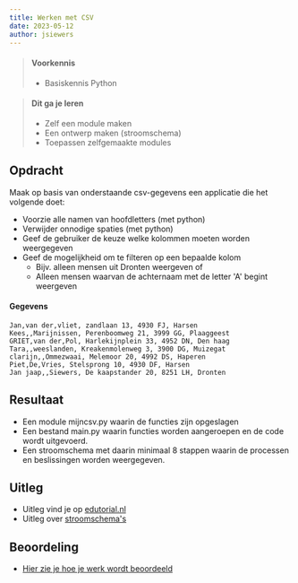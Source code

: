 ```yaml
---
title: Werken met CSV
date: 2023-05-12
author: jsiewers
---
```


> #### Voorkennis
> * Basiskennis Python

> #### Dit ga je leren
> * Zelf een module maken
> * Een ontwerp maken (stroomschema)
> * Toepassen zelfgemaakte modules

## Opdracht
Maak op basis van onderstaande csv-gegevens een applicatie die het volgende doet:
* Voorzie alle namen van hoofdletters (met python)
* Verwijder onnodige spaties (met python)
* Geef de gebruiker de keuze welke kolommen moeten worden weergegeven
* Geef de mogelijkheid om te filteren op een bepaalde kolom
    * Bijv. alleen mensen uit Dronten weergeven of
    * Alleen mensen waarvan de achternaam met de letter 'A' begint weergeven


#### Gegevens
```csv
Jan,van der,vliet, zandlaan 13, 4930 FJ, Harsen
Kees,,Marijnissen, Perenboomweg 21, 3999 GG, Plaaggeest
GRIET,van der,Pol, Harlekijnplein 33, 4952 DN, Den haag
Tara,,weeslanden, Kreakenmolenweg 3, 3900 DG, Muizegat
clarijn,,Ommezwaai, Melemoor 20, 4992 DS, Haperen
Piet,De,Vries, Stelsprong 10, 4930 DF, Harsen
Jan jaap,,Siewers, De kaapstander 20, 8251 LH, Dronten
```

## Resultaat
* Een module mijncsv.py waarin de functies zijn opgeslagen
* Een bestand main.py waarin functies worden aangeroepen en de code wordt uitgevoerd.
* Een stroomschema met daarin minimaal 8 stappen waarin de processen en beslissingen worden weergegeven.

## Uitleg
* Uitleg vind je op [edutorial.nl](https://www.edutorial.nl/python/modules/)
* Uitleg over [stroomschema's](https://static.edutorial.nl/python/activiteiten_diagram.docx)

## Beoordeling
* [Hier zie je hoe je werk wordt beoordeeld](https://static.edutorial.nl/python/beoordeling_werken_csv.xlsx) 